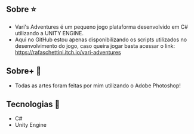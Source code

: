 ## Sobre ⭐
- Vari's Adventures é um pequeno jogo plataforma desenvolvido em C# utilizando a UNITY ENGINE.
- Aqui no GitHub estou apenas disponibilizando os scripts utilizados no desenvolvimento do jogo, caso queira jogar basta acessar o link: https://rafaschettini.itch.io/vari-adventures 

## Sobre+ 📍
- Todas as artes foram feitas por mim utilizando o Adobe Photoshop!

## Tecnologias 🚧
- C#
- Unity Engine
